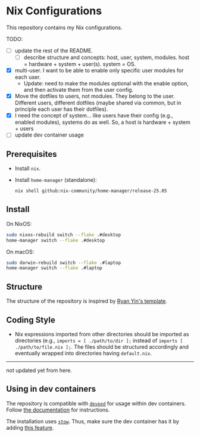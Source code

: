 # Nix Configurations

This repository contains my Nix configurations.

TODO:

- [ ] update the rest of the README.
  - [ ] describe structure and concepts: host, user, system, modules. host =
        hardware + system + user(s). system = OS.
- [x] multi-user. I want to be able to enable only specific user modules for
      each user.
  - Update: need to make the modules optional with the enable option, and then
    activate them from the user config.
- [x] Move the dotfiles to users, not modules. They belong to the user.
      Different users, different dotfiles (maybe shared via common, but in
      principle each user has their dotfiles).
- [x] I need the concept of system... like users have their config (e.g.,
      enabled modules), systems do as well. So, a host is hardware + system +
      users
- [ ] update dev container usage

## Prerequisites

- Install `nix`.
- Install `home-manager` (standalone):

  ```bash
  nix shell github:nix-community/home-manager/release-25.05
  ```

## Install

On NixOS:

```bash
sudo nixos-rebuild switch --flake .#desktop
home-manager switch --flake .#desktop
```

On macOS:

```bash
sudo darwin-rebuild switch --flake .#laptop
home-manager switch --flake .#laptop
```

## Structure

The structure of the repository is inspired by
[Ryan Yin's template](https://github.com/ryan4yin/nix-config/tree/i3-kickstarter).

## Coding Style

- Nix expressions imported from other directories should be imported as
  directories (e.g., `imports = [ ./path/to/dir ];` instead of
  `imports [ ./path/to/file.nix ];`. The files should be structured accordingly
  and eventually wrapped into directories having `default.nix`.

---

not updated yet from here.

## Using in dev containers

The repository is compatible with [`devpod`](https://devpod.sh/) for usage
within dev containers. Follow
[the documentation](https://devpod.sh/docs/developing-in-workspaces/dotfiles-in-a-workspace)
for instructions.

The installation uses [`stow`](https://www.gnu.org/software/stow/). Thus, make
sure the dev container has it by adding
[this feature](https://github.com/kreemer/features/tree/main/src/stow).
